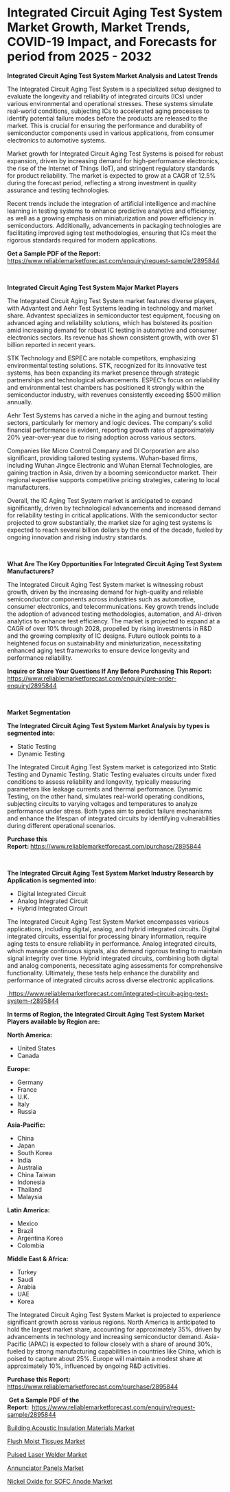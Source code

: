 <p><h1>Integrated Circuit Aging Test System Market Growth, Market Trends, COVID-19 Impact, and Forecasts for period from 2025 - 2032</h1></p><p><strong>Integrated Circuit Aging Test System Market Analysis and Latest Trends</strong></p>
<p><p>The Integrated Circuit Aging Test System is a specialized setup designed to evaluate the longevity and reliability of integrated circuits (ICs) under various environmental and operational stresses. These systems simulate real-world conditions, subjecting ICs to accelerated aging processes to identify potential failure modes before the products are released to the market. This is crucial for ensuring the performance and durability of semiconductor components used in various applications, from consumer electronics to automotive systems.</p><p>Market growth for Integrated Circuit Aging Test Systems is poised for robust expansion, driven by increasing demand for high-performance electronics, the rise of the Internet of Things (IoT), and stringent regulatory standards for product reliability. The market is expected to grow at a CAGR of 12.5% during the forecast period, reflecting a strong investment in quality assurance and testing technologies. </p><p>Recent trends include the integration of artificial intelligence and machine learning in testing systems to enhance predictive analytics and efficiency, as well as a growing emphasis on miniaturization and power efficiency in semiconductors. Additionally, advancements in packaging technologies are facilitating improved aging test methodologies, ensuring that ICs meet the rigorous standards required for modern applications.</p></p>
<p><strong>Get a Sample PDF of the Report:&nbsp;</strong> <a href="https://www.reliablemarketforecast.com/enquiry/request-sample/2895844?utm_campaign=2130&utm_medium=2&utm_source=Github&utm_content=ia&utm_term=15032025&utm_id=integrated-circuit-aging-test-system">https://www.reliablemarketforecast.com/enquiry/request-sample/2895844</a></p>
<p>&nbsp;</p>
<p><strong>Integrated Circuit Aging Test System Major Market Players</strong></p>
<p><p>The Integrated Circuit Aging Test System market features diverse players, with Advantest and Aehr Test Systems leading in technology and market share. Advantest specializes in semiconductor test equipment, focusing on advanced aging and reliability solutions, which has bolstered its position amid increasing demand for robust IC testing in automotive and consumer electronics sectors. Its revenue has shown consistent growth, with over $1 billion reported in recent years.</p><p>STK Technology and ESPEC are notable competitors, emphasizing environmental testing solutions. STK, recognized for its innovative test systems, has been expanding its market presence through strategic partnerships and technological advancements. ESPEC's focus on reliability and environmental test chambers has positioned it strongly within the semiconductor industry, with revenues consistently exceeding $500 million annually.</p><p>Aehr Test Systems has carved a niche in the aging and burnout testing sectors, particularly for memory and logic devices. The company's solid financial performance is evident, reporting growth rates of approximately 20% year-over-year due to rising adoption across various sectors.</p><p>Companies like Micro Control Company and DI Corporation are also significant, providing tailored testing systems. Wuhan-based firms, including Wuhan Jingce Electronic and Wuhan Eternal Technologies, are gaining traction in Asia, driven by a booming semiconductor market. Their regional expertise supports competitive pricing strategies, catering to local manufacturers.</p><p>Overall, the IC Aging Test System market is anticipated to expand significantly, driven by technological advancements and increased demand for reliability testing in critical applications. With the semiconductor sector projected to grow substantially, the market size for aging test systems is expected to reach several billion dollars by the end of the decade, fueled by ongoing innovation and rising industry standards.</p></p>
<p>&nbsp;</p>
<p><strong>What Are The Key Opportunities For Integrated Circuit Aging Test System Manufacturers?</strong></p>
<p><p>The Integrated Circuit Aging Test System market is witnessing robust growth, driven by the increasing demand for high-quality and reliable semiconductor components across industries such as automotive, consumer electronics, and telecommunications. Key growth trends include the adoption of advanced testing methodologies, automation, and AI-driven analytics to enhance test efficiency. The market is projected to expand at a CAGR of over 10% through 2028, propelled by rising investments in R&D and the growing complexity of IC designs. Future outlook points to a heightened focus on sustainability and miniaturization, necessitating enhanced aging test frameworks to ensure device longevity and performance reliability.</p></p>
<p><strong>Inquire or Share Your Questions If Any Before Purchasing This Report:</strong> <a href="https://www.reliablemarketforecast.com/enquiry/pre-order-enquiry/2895844?utm_campaign=2130&utm_medium=2&utm_source=Github&utm_content=ia&utm_term=15032025&utm_id=integrated-circuit-aging-test-system">https://www.reliablemarketforecast.com/enquiry/pre-order-enquiry/2895844</a></p>
<p>&nbsp;</p>
<p><strong>Market Segmentation</strong></p>
<p><strong>The Integrated Circuit Aging Test System Market Analysis by types is segmented into:</strong></p>
<p><ul><li>Static Testing</li><li>Dynamic Testing</li></ul></p>
<p><p>The Integrated Circuit Aging Test System market is categorized into Static Testing and Dynamic Testing. Static Testing evaluates circuits under fixed conditions to assess reliability and longevity, typically measuring parameters like leakage currents and thermal performance. Dynamic Testing, on the other hand, simulates real-world operating conditions, subjecting circuits to varying voltages and temperatures to analyze performance under stress. Both types aim to predict failure mechanisms and enhance the lifespan of integrated circuits by identifying vulnerabilities during different operational scenarios.</p></p>
<p><strong>Purchase this Report:&nbsp;</strong><a href="https://www.reliablemarketforecast.com/purchase/2895844?utm_campaign=2130&utm_medium=2&utm_source=Github&utm_content=ia&utm_term=15032025&utm_id=integrated-circuit-aging-test-system">https://www.reliablemarketforecast.com/purchase/2895844</a></p>
<p>&nbsp;</p>
<p><strong>The Integrated Circuit Aging Test System Market Industry Research by Application is segmented into:</strong></p>
<p><ul><li>Digital Integrated Circuit</li><li>Analog Integrated Circuit</li><li>Hybrid Integrated Circuit</li></ul></p>
<p><p>The Integrated Circuit Aging Test System Market encompasses various applications, including digital, analog, and hybrid integrated circuits. Digital integrated circuits, essential for processing binary information, require aging tests to ensure reliability in performance. Analog integrated circuits, which manage continuous signals, also demand rigorous testing to maintain signal integrity over time. Hybrid integrated circuits, combining both digital and analog components, necessitate aging assessments for comprehensive functionality. Ultimately, these tests help enhance the durability and performance of integrated circuits across diverse electronic applications.</p></p>
<p><a href="https://www.reliablemarketforecast.com/integrated-circuit-aging-test-system-r2895844?utm_campaign=2130&utm_medium=2&utm_source=Github&utm_content=ia&utm_term=15032025&utm_id=integrated-circuit-aging-test-system">&nbsp;https://www.reliablemarketforecast.com/integrated-circuit-aging-test-system-r2895844</a></p>
<p><strong>In terms of Region, the Integrated Circuit Aging Test System Market Players available by Region are:</strong></p>
<p>
    <p> <strong> North America: </strong>
        <ul>
            <li>United States</li>
            <li>Canada</li>
        </ul>
        </p> 
    <p> <strong> Europe: </strong>
        <ul>
            <li>Germany</li>
            <li>France</li>
            <li>U.K.</li>
            <li>Italy</li>
            <li>Russia</li>
        </ul>
        </p> 
    <p> <strong> Asia-Pacific: </strong>
        <ul>
            <li>China</li>
            <li>Japan</li>
            <li>South Korea</li>
            <li>India</li>
            <li>Australia</li>
            <li>China Taiwan</li>
            <li>Indonesia</li>
            <li>Thailand</li>
            <li>Malaysia</li>
        </ul>
        </p> 
    <p> <strong> Latin America: </strong>
        <ul>
            <li>Mexico</li>
            <li>Brazil</li>
            <li>Argentina Korea</li>
            <li>Colombia</li>
        </ul>
        </p> 
    <p> <strong> Middle East & Africa: </strong>
        <ul>
            <li>Turkey</li>
            <li>Saudi</li>
            <li>Arabia</li>
            <li>UAE</li>
            <li>Korea</li>
        </ul>
    </p>
    </p>
<p><p>The Integrated Circuit Aging Test System Market is projected to experience significant growth across various regions. North America is anticipated to hold the largest market share, accounting for approximately 35%, driven by advancements in technology and increasing semiconductor demand. Asia-Pacific (APAC) is expected to follow closely with a share of around 30%, fueled by strong manufacturing capabilities in countries like China, which is poised to capture about 25%. Europe will maintain a modest share at approximately 10%, influenced by ongoing R&D activities.</p></p>
<p><strong>Purchase this Report: </strong><a href="https://www.reliablemarketforecast.com/purchase/2895844?utm_campaign=2130&utm_medium=2&utm_source=Github&utm_content=ia&utm_term=15032025&utm_id=integrated-circuit-aging-test-system">https://www.reliablemarketforecast.com/purchase/2895844</a></p>
<p>&nbsp;<strong>Get a Sample PDF of the Report:&nbsp;&nbsp;</strong><a href="https://www.reliablemarketforecast.com/enquiry/request-sample/2895844?utm_campaign=2130&utm_medium=2&utm_source=Github&utm_content=ia&utm_term=15032025&utm_id=integrated-circuit-aging-test-system">https://www.reliablemarketforecast.com/enquiry/request-sample/2895844</a></p>
<p><strong></strong></p>
<p><p><a href="https://github.com/asoauoldag3n/Market-Research-Report-List-1/blob/main/building-acoustic-insulation-materials-market.md?utm_campaign=2130&utm_medium=2&utm_source=Github&utm_content=ia&utm_term=15032025&utm_id=integrated-circuit-aging-test-system">Building Acoustic Insulation Materials Market</a></p><p><a href="https://github.com/baraohinze3x/Market-Research-Report-List-1/blob/main/flush-moist-tissues-market.md?utm_campaign=2130&utm_medium=2&utm_source=Github&utm_content=ia&utm_term=15032025&utm_id=integrated-circuit-aging-test-system">Flush Moist Tissues Market</a></p><p><a href="https://github.com/phillpfantis/Market-Research-Report-List-1/blob/main/pulsed-laser-welder-market.md?utm_campaign=2130&utm_medium=2&utm_source=Github&utm_content=ia&utm_term=15032025&utm_id=integrated-circuit-aging-test-system">Pulsed Laser Welder Market</a></p><p><a href="https://github.com/careymartta6/Market-Research-Report-List-1/blob/main/annunciator-panels-market.md?utm_campaign=2130&utm_medium=2&utm_source=Github&utm_content=ia&utm_term=15032025&utm_id=integrated-circuit-aging-test-system">Annunciator Panels Market</a></p><p><a href="https://github.com/casalalimo40/Market-Research-Report-List-1/blob/main/nickel-oxide-for-sofc-anode-market.md?utm_campaign=2130&utm_medium=2&utm_source=Github&utm_content=ia&utm_term=15032025&utm_id=integrated-circuit-aging-test-system">Nickel Oxide for SOFC Anode Market</a></p></p>